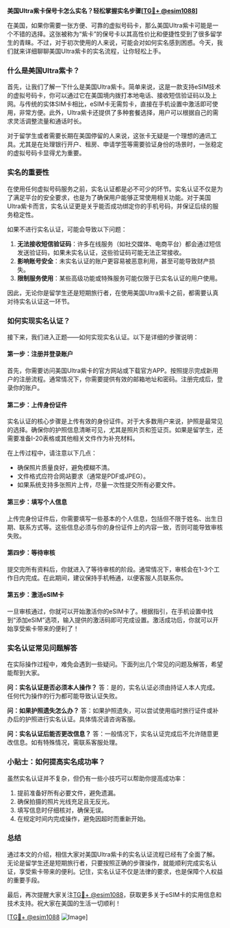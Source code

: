 **美国Ultra紫卡保号卡怎么实名？轻松掌握实名步骤[[TG💪+ @esim1088](https://t.me/s/esim1088)]**

在美国，如果你需要一张方便、可靠的虚拟号码卡，那么美国Ultra紫卡可能是一个不错的选择。这张被称为“紫卡”的保号卡以其高性价比和便捷性受到了很多留学生的青睐。不过，对于初次使用的人来说，可能会对如何实名感到困惑。今天，我们就来详细聊聊美国Ultra紫卡的实名流程，让你轻松上手。

### 什么是美国Ultra紫卡？

首先，让我们了解一下什么是美国Ultra紫卡。简单来说，这是一款支持eSIM技术的虚拟号码卡，你可以通过它在美国境内拨打本地电话、接收短信验证码以及上网。与传统的实体SIM卡相比，eSIM卡无需剪卡，直接在手机设置中激活即可使用，非常方便。此外，Ultra紫卡还提供了多种套餐选择，用户可以根据自己的需求灵活调整流量和通话时长。

对于留学生或者需要长期在美国停留的人来说，这张卡无疑是一个理想的通讯工具。尤其是在处理银行开户、租房、申请学签等需要验证身份的场景时，一张稳定的虚拟号码卡显得尤为重要。

### 实名的重要性

在使用任何虚拟号码服务之前，实名认证都是必不可少的环节。实名认证不仅是为了满足平台的安全要求，也是为了确保用户能够正常使用相关功能。对于美国Ultra紫卡而言，实名认证更是关乎能否成功绑定你的手机号码，并保证后续的服务稳定性。

如果不进行实名认证，可能会导致以下问题：
1. **无法接收短信验证码**：许多在线服务（如社交媒体、电商平台）都会通过短信发送验证码，如果未实名认证，这些验证码可能无法正常接收。
2. **影响账号安全**：未实名认证的账户更容易被恶意利用，甚至可能导致财产损失。
3. **限制服务使用**：某些高级功能或特殊服务可能仅限于已实名认证的用户使用。

因此，无论你是留学生还是短期旅行者，在使用美国Ultra紫卡之前，都需要认真对待实名认证这一环节。

### 如何实现实名认证？

接下来，我们进入正题——如何实现实名认证。以下是详细的步骤说明：

#### 第一步：注册并登录账户
首先，你需要访问美国Ultra紫卡的官方网站或下载官方APP。按照提示完成新用户的注册流程。通常情况下，你需要提供有效的邮箱地址和密码。注册完成后，登录你的账户。

#### 第二步：上传身份证件
实名认证的核心步骤是上传有效的身份证件。对于大多数用户来说，护照是最常见的选择。确保你的护照信息清晰可见，尤其是照片页和签证页。如果是留学生，还需要准备I-20表格或其他相关文件作为补充材料。

在上传过程中，请注意以下几点：
- 确保照片质量良好，避免模糊不清。
- 文件格式应符合网站要求（通常是PDF或JPEG）。
- 如果系统支持多张照片上传，尽量一次性提交所有必要文件。

#### 第三步：填写个人信息
上传完身份证件后，你需要填写一些基本的个人信息，包括但不限于姓名、出生日期、联系方式等。这些信息必须与你的身份证件上的内容一致，否则可能导致审核失败。

#### 第四步：等待审核
提交完所有资料后，你就进入了等待审核的阶段。通常情况下，审核会在1-3个工作日内完成。在此期间，建议保持手机畅通，以便客服人员联系你。

#### 第五步：激活eSIM卡
一旦审核通过，你就可以开始激活你的eSIM卡了。根据指引，在手机设置中找到“添加eSIM”选项，输入提供的激活码即可完成设置。激活成功后，你就可以开始享受紫卡带来的便利了！

### 实名认证常见问题解答

在实际操作过程中，难免会遇到一些疑问。下面列出几个常见的问题及解答，希望能帮到大家。

**问：实名认证是否必须本人操作？**
答：是的，实名认证必须由持证人本人完成。任何代为操作的行为都可能导致认证失败。

**问：如果护照遗失怎么办？**
答：如果护照遗失，可以尝试使用临时旅行证件或补办后的护照进行实名认证。具体情况请咨询客服。

**问：实名认证后能否更改信息？**
答：一般情况下，实名认证完成后不允许随意更改信息。如有特殊情况，需联系客服处理。

### 小贴士：如何提高实名成功率？

虽然实名认证并不复杂，但仍有一些小技巧可以帮助你提高成功率：

1. 提前准备好所有必要文件，避免遗漏。
2. 确保拍摄的照片光线充足且无反光。
3. 填写信息时仔细核对，确保无误。
4. 在规定时间内完成操作，避免因超时而重新开始。

### 总结

通过本文的介绍，相信大家对美国Ultra紫卡的实名认证流程已经有了全面了解。无论是留学生还是短期旅行者，只要按照正确的步骤操作，就能顺利完成实名认证，享受紫卡带来的便利。记住，实名认证不仅是法律的要求，也是保障个人权益的重要手段。

最后，再次提醒大家关注[TG💪+ @esim1088](https://t.me/s/esim1088)，获取更多关于eSIM卡的实用信息和技术支持。祝大家在美国的生活一切顺利！

[[TG💪+ @esim1088](https://t.me/s/esim1088) ![Image](https://i.postimg.cc/4NQfJmqS/Snipaste-2025-05-13-00-14-12.png)]